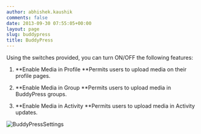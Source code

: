 ```yaml
---
author: abhishek.kaushik
comments: false
date: 2013-09-30 07:55:05+00:00
layout: page
slug: buddypress
title: BuddyPress
---
```


Using the switches provided, you can turn ON/OFF the following features:



	
  1. **Enable Media in Profile
**Permits users to upload media on their profile pages.

	
  2. **Enable Media in Group
**Permits users to upload media in BuddyPress groups.

	
  3. **Enable Media in Activity
**Permits users to upload media in Activity updates.


![BuddyPressSettings](https://rtcamp.com/wp-content/uploads/2013/09/BuddyPressSettings.png)

